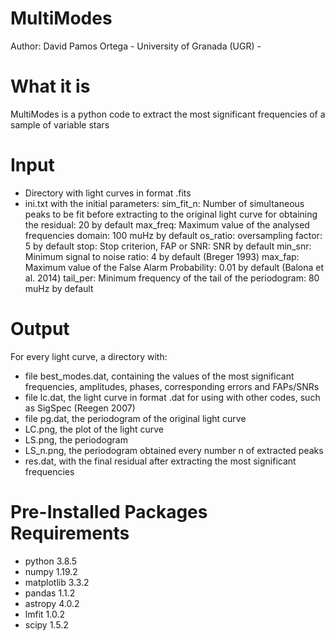 # MultiModes
Author: David Pamos Ortega - University of Granada (UGR) -

# What it is
MultiModes is a python code to extract the most significant frequencies of a sample of variable stars

# Input
- Directory with light curves in format .fits
- ini.txt with the initial parameters: 
  sim_fit_n: Number of simultaneous peaks to be fit before extracting to the original light curve for obtaining the residual: 20 by default
  max_freq: Maximum value of the analysed frequencies domain: 100 muHz by default
  os_ratio: oversampling factor: 5 by default
  stop: Stop criterion, FAP or SNR: SNR by default
  min_snr: Minimum signal to noise ratio: 4 by default (Breger 1993)
  max_fap: Maximum value of the False Alarm Probability: 0.01 by default (Balona et al. 2014)
  tail_per: Minimum  frequency of the tail of the periodogram: 80 muHz by default
  
# Output
For every light curve, a directory with:
- file best_modes.dat, containing the values of the most significant frequencies, amplitudes, phases, corresponding errors and FAPs/SNRs
- file lc.dat, the light curve in format .dat for using with other codes, such as SigSpec (Reegen 2007)
- file pg.dat, the periodogram of the original light curve
- LC.png, the plot of the light curve
- LS.png, the periodogram
- LS_n.png, the periodogram obtained every number n of extracted peaks
- res.dat, with the final residual after extracting the most significant frequencies

# Pre-Installed Packages Requirements
- python 3.8.5
- numpy 1.19.2
- matplotlib 3.3.2
- pandas 1.1.2
- astropy 4.0.2
- lmfit 1.0.2
- scipy 1.5.2

